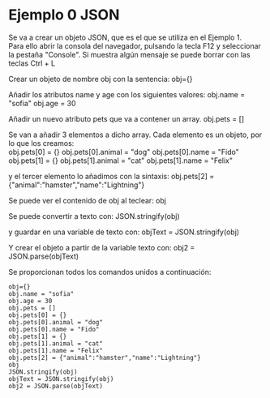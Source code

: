 # Ejemplo 0 JSON

Se va a crear un objeto JSON, que es el que se utiliza en el Ejemplo 1.  
Para ello abrir la consola del navegador, pulsando la tecla F12 y seleccionar la pestaña "Console".
Si muestra algún mensaje se puede borrar con las teclas Ctrl + L

Crear un objeto de nombre obj con la sentencia:
    obj={}

Añadir los atributos name y age con los siguientes valores:
    obj.name = "sofia"
    obj.age = 30

Añadir un nuevo atributo pets que va a contener un array.
    obj.pets = []

Se van a añadir 3 elementos a dicho array. Cada elemento es un objeto, por lo que los creamos:  
    obj.pets[0] = {}
    obj.pets[0].animal = "dog"
    obj.pets[0].name = "Fido"
    obj.pets[1] = {}
    obj.pets[1].animal = "cat"
    obj.pets[1].name = "Felix"

y el tercer elemento lo añadimos con la sintaxis:
    obj.pets[2] = {"animal":"hamster","name":"Lightning"}

Se puede ver el contenido de obj al teclear:
    obj

Se puede convertir a texto con:
    JSON.stringify(obj)

y guardar en una variable de texto con:
    objText = JSON.stringify(obj)

Y crear el objeto a partir de la variable texto con:
    obj2 = JSON.parse(objText)

Se proporcionan todos los comandos unidos a continuación:
```
obj={}
obj.name = "sofia"
obj.age = 30
obj.pets = []
obj.pets[0] = {}
obj.pets[0].animal = "dog"
obj.pets[0].name = "Fido"
obj.pets[1] = {}
obj.pets[1].animal = "cat"
obj.pets[1].name = "Felix"
obj.pets[2] = {"animal":"hamster","name":"Lightning"}
obj
JSON.stringify(obj)
objText = JSON.stringify(obj)
obj2 = JSON.parse(objText)

```

